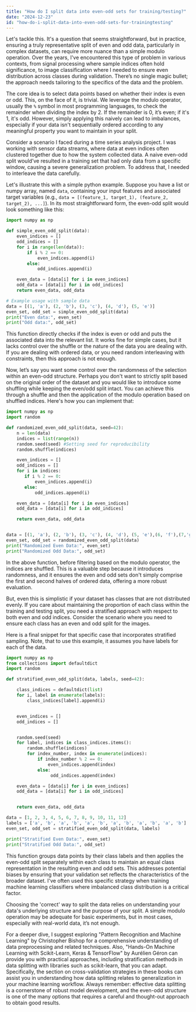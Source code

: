 ```yaml
---
title: "How do I split data into even-odd sets for training/testing?"
date: "2024-12-23"
id: "how-do-i-split-data-into-even-odd-sets-for-trainingtesting"
---
```


Let's tackle this. It's a question that seems straightforward, but in practice, ensuring a truly representative split of even and odd data, particularly in complex datasets, can require more nuance than a simple modulo operation. Over the years, I've encountered this type of problem in various contexts, from signal processing where sample indices often hold significance, to image classification where I needed to ensure even distribution across classes during validation. There’s no single magic bullet; the approach needs tailoring to the specifics of the data and the problem.

The core idea is to select data points based on whether their index is even or odd. This, on the face of it, is trivial. We leverage the modulo operator, usually the `%` symbol in most programming languages, to check the remainder when dividing the index by 2. If the remainder is 0, it’s even; if it's 1, it's odd. However, simply applying this naively can lead to imbalances, especially if your data isn't sequentially ordered according to any meaningful property you want to maintain in your split.

Consider a scenario I faced during a time series analysis project. I was working with sensor data streams, where data at even indices often clustered together due to how the system collected data. A naive even-odd split would’ve resulted in a training set that had only data from a specific window, causing a severe generalization problem. To address that, I needed to interleave the data carefully.

Let's illustrate this with a simple python example. Suppose you have a list or numpy array, named `data`, containing your input features and associated target variables (e.g., `data = [(feature_1, target_1), (feature_2, target_2), ...]`). In its most straightforward form, the even-odd split would look something like this:

```python
import numpy as np

def simple_even_odd_split(data):
    even_indices = []
    odd_indices = []
    for i in range(len(data)):
        if i % 2 == 0:
            even_indices.append(i)
        else:
            odd_indices.append(i)

    even_data = [data[i] for i in even_indices]
    odd_data = [data[i] for i in odd_indices]
    return even_data, odd_data

# Example usage with sample data
data = [(1, 'a'), (2, 'b'), (3, 'c'), (4, 'd'), (5, 'e')]
even_set, odd_set = simple_even_odd_split(data)
print("Even data:", even_set)
print("Odd data:", odd_set)

```

This function directly checks if the index is even or odd and puts the associated data into the relevant list. It works fine for simple cases, but it lacks control over the shuffle or the nature of the data you are dealing with. If you are dealing with ordered data, or you need random interleaving with constraints, then this approach is not enough.

Now, let’s say you want some control over the randomness of the selection within an even-odd structure. Perhaps you don't want to strictly split based on the original order of the dataset and you would like to introduce some shuffling while keeping the even/odd split intact. You can achieve this through a shuffle and then the application of the modulo operation based on shuffled indices. Here's how you can implement that:

```python
import numpy as np
import random

def randomized_even_odd_split(data, seed=42):
    n = len(data)
    indices = list(range(n))
    random.seed(seed) #Setting seed for reproducibility
    random.shuffle(indices)

    even_indices = []
    odd_indices = []
    for i in indices:
       if i % 2 == 0:
           even_indices.append(i)
       else:
           odd_indices.append(i)

    even_data = [data[i] for i in even_indices]
    odd_data = [data[i] for i in odd_indices]

    return even_data, odd_data


data = [(1, 'a'), (2, 'b'), (3, 'c'), (4, 'd'), (5, 'e'),(6, 'f'),(7,'g'),(8,'h'),(9,'i')]
even_set, odd_set = randomized_even_odd_split(data)
print("Randomized Even Data:", even_set)
print("Randomized Odd Data:", odd_set)

```

In the above function, before filtering based on the modulo operator, the indices are shuffled. This is a valuable step because it introduces randomness, and it ensures the even and odd sets don't simply comprise the first and second halves of ordered data, offering a more robust evaluation.

But, even this is simplistic if your dataset has classes that are not distributed evenly. If you care about maintaining the proportion of each class within the training and testing split, you need a stratified approach with respect to both even and odd indices. Consider the scenario where you need to ensure each class has an even and odd split for the images.

Here is a final snippet for that specific case that incorporates stratified sampling. Note, that to use this example, it assumes you have labels for each of the data.

```python
import numpy as np
from collections import defaultdict
import random

def stratified_even_odd_split(data, labels, seed=42):

    class_indices = defaultdict(list)
    for i, label in enumerate(labels):
        class_indices[label].append(i)


    even_indices = []
    odd_indices = []


    random.seed(seed)
    for label, indices in class_indices.items():
        random.shuffle(indices)
        for index_number, index in enumerate(indices):
            if index_number % 2 == 0:
                even_indices.append(index)
            else:
                 odd_indices.append(index)

    even_data = [data[i] for i in even_indices]
    odd_data = [data[i] for i in odd_indices]


    return even_data, odd_data

data = [1, 2, 3, 4, 5, 6, 7, 8, 9, 10, 11, 12]
labels = ['a', 'b', 'a', 'b', 'a', 'b', 'a', 'b', 'a', 'b', 'a', 'b']
even_set, odd_set = stratified_even_odd_split(data, labels)

print("Stratified Even Data:", even_set)
print("Stratified Odd Data:", odd_set)
```

This function groups data points by their class labels and then applies the even-odd split separately within each class to maintain an equal class representation in the resulting even and odd sets. This addresses potential biases by ensuring that your validation set reflects the characteristics of the broader dataset. I've often used this specific strategy when training machine learning classifiers where imbalanced class distribution is a critical factor.

Choosing the 'correct' way to split the data relies on understanding your data's underlying structure and the purpose of your split. A simple modulo operation may be adequate for basic experiments, but in most cases, especially with real-world data, it’s not enough.

For a deeper dive, I suggest exploring "Pattern Recognition and Machine Learning" by Christopher Bishop for a comprehensive understanding of data preprocessing and related techniques. Also, "Hands-On Machine Learning with Scikit-Learn, Keras & TensorFlow" by Aurélien Géron can provide you with practical approaches, including stratification methods in data splitting with libraries such as scikit-learn, that you can adapt. Specifically, the section on cross-validation strategies in these books can assist you in understanding how data splitting relates to generalization in your machine learning workflow. Always remember: effective data splitting is a cornerstone of robust model development, and the even-odd structure is one of the many options that requires a careful and thought-out approach to obtain good results.
